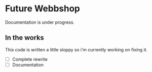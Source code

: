 # Future Webbshop
Documentation is under progress.

## In the works
This code is written a little sloppy so i'm currently working on fixing it.
- [ ] Complete rewrite
- [ ] Documentation
